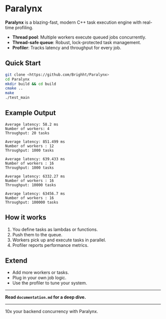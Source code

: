 # Paralynx

**Paralynx** is a blazing-fast, modern C++ task execution engine with real-time profiling.

- **Thread pool**: Multiple workers execute queued jobs concurrently.
- **Thread-safe queue**: Robust, lock-protected task management.
- **Profiler**: Tracks latency and throughput for every job.

## Quick Start

```sh
git clone <https://github.com/Brighht/Paralynx>
cd Paralynx
mkdir build && cd build
cmake ..
make
./test_main
```

## Example Output

```
Average latency: 58.2 ms
Number of workers: 4
Throughput: 20 tasks

Average latency: 851.499 ms
Number of workers : 12
Throughput: 1000 tasks

Average latency: 639.433 ms
Number of workers : 16
Throughput: 1000 tasks

Average latency: 6332.27 ms
Number of workers : 16
Throughput: 10000 tasks

Average latency: 63456.7 ms
Number of workers : 16
Throughput: 100000 tasks
```

## How it works

1. You define tasks as lambdas or functions.
2. Push them to the queue.
3. Workers pick up and execute tasks in parallel.
4. Profiler reports performance metrics.

## Extend

- Add more workers or tasks.
- Plug in your own job logic.
- Use the profiler to tune your system.

---

**Read `documentation.md` for a deep dive.**

---

10x your backend concurrency with Paralynx.
